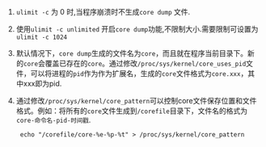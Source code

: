1. `ulimit -c` 为 0 时,当程序崩溃时不生成`core dump` 文件.
2. 使用`ulimit -c unlimited` 开启`core dump`功能,不限制大小.需要限制可设置为`ulimit -c 1024` 
3. 默认情况下，`core dump`生成的文件名为`core`，而且就在程序当前目录下。新的`core`会覆盖已存在的`core`。通过修改`/proc/sys/kernel/core_uses_pid`文件，可以将进程的`pid`作为作为扩展名，生成的`core`文件格式为`core.xxx`，其中xxx即为pid.
4. 通过修改`/proc/sys/kernel/core_pattern`可以控制core文件保存位置和文件格式。例如：将所有的`core`文件生成到`/corefile`目录下，文件名的格式为`core-命令名-pid-时间戳`. 

		echo "/corefile/core-%e-%p-%t" > /proc/sys/kernel/core_pattern